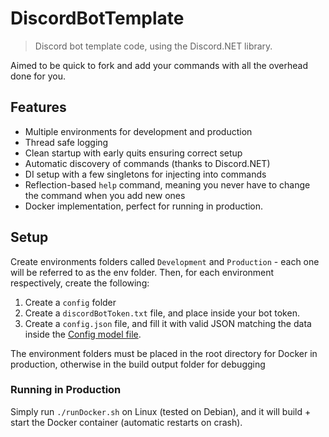 # DiscordBotTemplate

> Discord bot template code, using the Discord.NET library.

Aimed to be quick to fork and add your commands with all the overhead done for you.

## Features

* Multiple environments for development and production
* Thread safe logging
* Clean startup with early quits ensuring correct setup
* Automatic discovery of commands (thanks to Discord.NET)
* DI setup with a few singletons for injecting into commands
* Reflection-based `help` command, meaning you never have to change the command when you add new ones
* Docker implementation, perfect for running in production.

## Setup 

Create environments folders called `Development` and `Production` - each one will be referred to as the env folder.
Then, for each environment respectively, create the following:
1. Create a `config` folder
2. Create a `discordBotToken.txt` file, and place inside your bot token.
3. Create a `config.json` file, and fill it with valid JSON matching the data inside the [Config model file](https://github.com/TheRealHona/DiscordBotTemplate/blob/master/src/DiscordBotTemplate/Models/Config.cs).

The environment folders must be placed in the root directory for Docker in production, otherwise in the build output folder for debugging

### Running in Production

Simply run `./runDocker.sh` on Linux (tested on Debian), and it will build + start the Docker container (automatic restarts on crash). 
